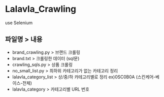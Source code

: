 # Lalavla_Crawling
use Selenium

## 파일명 > 내용
* brand_crawling.py > 브랜드 크롤링
* brand.txt > 크롤링한 데이터 (sql문) 
* crawling_sqls.py > 상품 크롤링 
* no_small_list.py > 최하위 카테고리가 없는 카테고리 정리
* lalavla_category_list > 상/중/하 카테고리별로 정리 ex)0SC0B0A (스킨케어-베이스-전체)
* lalavla_category > 카테고리별 URL 번호


